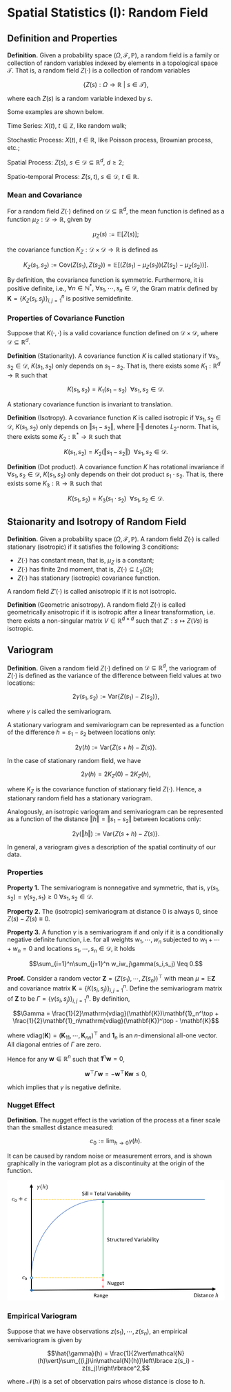 # Spatial Statistics (I): Random Field
## Definition and Properties
**Definition.** Given a probability space $(\Omega, \mathcal{F},\mathbb{P})$, a random field is a family or collection of random variables indexed by elements in a topological space $\mathcal{T}$. That is, a random field $Z(\cdot)$ is a collection of random variables

$$\left\lbrace Z(s): \Omega\to\mathbb{R} \ \vert\ s\in\mathcal{T}\right\rbrace,$$

where each $Z(s)$ is a random variable indexed by $s$. 

Some examples are shown below.

Time Series: $X(t),\ t\in\mathbb{Z},$ like random walk;

Stochastic Process: $X(t),\ t\in\mathbb{R}$, like Poisson process, Brownian process, etc.;

Spatial Process: $Z(s),\ s\in\mathcal{D}\subseteq \mathbb{R}^d,\ d\geq 2$;

Spatio-temporal Process: $Z(s,t),\ s\in\mathcal{D},\ t\in\mathbb{R}$.

### Mean and Covariance
For a random field $Z(\cdot)$ defined on $\mathcal{D}\subseteq \mathbb{R}^d$, the mean function is defined as a function $\mu_Z:\mathcal{D}\to\mathbb{R}$, given by

$$\mu_Z(s) := \mathbb{E}[Z(s)];$$

the covariance function $K_Z:\mathcal{D}\times\mathcal{D}\to\mathbb{R}$ is defined as

$$K_Z(s_1,s_2) := \mathrm{Cov}\left(Z(s_1),Z(s_2)\right) = \mathbb{E}\left[\left(Z(s_1)-\mu_Z(s_1)\right)\left(Z(s_2)-\mu_Z(s_2)\right)\right].$$

By definition, the covariance function is symmetric. Furthermore, it is positive definite, i.e., $\forall n\in\mathbb{N}^*,\ \forall s_1,\cdots,s_n\in\mathcal{D}$, the Gram matrix defined by $\mathbf{K} = \lbrace K_Z(s_i,s_j)\rbrace_{i,j=1}^n$ is positive semidefinite.

### Properties of Covariance Function
Suppose that $K(\cdot,\cdot)$ is a valid covariance function defined on $\mathcal{D}\times\mathcal{D}$, where $\mathcal{D}\subseteq\mathbb{R}^d$.

**Definition** (Stationarity). A covariance function $K$ is called stationary if $\forall s_1,s_2\in\mathcal{D}$, $K(s_1,s_2)$ only depends on $s_1-s_2$. That is, there exists some $K_1:\mathbb{R}^d\to\mathbb{R}$ such that

$$K(s_1,s_2) = K_1(s_1-s_2)\ \ \forall s_1,s_2\in\mathcal{D}.$$

A stationary covariance function is invariant to translation.

**Definition** (Isotropy). A covariance function $K$ is called isotropic if $\forall s_1,s_2\in\mathcal{D}$, $K(s_1,s_2)$ only depends on $\Vert s_1-s_2\Vert$, where $\Vert\cdot\Vert$ denotes $L_2$-norm. That is, there exists some $K_2:\mathbb{R}^*\to\mathbb{R}$ such that

$$K(s_1,s_2) = K_2(\Vert s_1-s_2\Vert)\ \ \forall s_1,s_2\in\mathcal{D}.$$

**Definition** (Dot product). A covariance function $K$ has rotational invariance if $\forall s_1,s_2\in\mathcal{D}$, $K(s_1,s_2)$ only depends on their dot product $s_1\cdot s_2$. That is, there exists some $K_3:\mathbb{R}\to\mathbb{R}$ such that

$$K(s_1,s_2) = K_3(s_1\cdot s_2)\ \ \forall s_1,s_2\in\mathcal{D}.$$

## Staionarity and Isotropy of Random Field
**Definition.** Given a probability space $(\Omega, \mathcal{F},\mathbb{P})$. A random field $Z(\cdot)$ is called stationary (isotropic) if it satisfies the following 3 conditions:

+ $Z(\cdot)$ has constant mean, that is, $\mu_Z$ is a constant; 
+ $Z(\cdot)$ has finite 2nd moment, that is, $Z(\cdot)\subseteq L_2(\Omega)$;
+ $Z(\cdot)$ has stationary (isotropic) covariance function.

A random field $Z'(\cdot)$ is called anisotropic if it is not isotropic.

**Definition** (Geometric anisotropy). A random field $Z(\cdot)$ is called geometrically anisotropic if it is isotropic after a linear transformation, i.e. there exists a non-singular matrix $V\in\mathbb{R}^{d\times d}$ such that $Z': s \mapsto Z(Vs)$ is isotropic.

## Variogram

**Definition.** Given a random field $Z(\cdot)$ defined on $\mathcal{D}\subseteq\mathbb{R}^d$, the variogram of $Z(\cdot)$ is defined as the variance of the difference between field values at two locations:

$$2\gamma(s_1,s_2) := \mathrm{Var}\lbrace Z(s_1) - Z(s_2)\rbrace,$$

where $\gamma$ is called the semivariogram. 

A stationary variogram and semivariogram can be represented as a function of the difference $h=s_1-s_2$ between locations only:

$$2\gamma(h) := \mathrm{Var}\lbrace Z(s + h) - Z(s)\rbrace.$$

In the case of stationary random field, we have

$$2\gamma(h) = 2K_Z(0) - 2K_Z(h),$$

where $K_Z$ is the covariance function of stationary field $Z(\cdot)$. Hence, a stationary random field has a stationary variogram.

Analogously, an isotropic variogram and semivariogram can be represented as a function of the distance $\Vert h\Vert = \Vert s_1-s_2\Vert$ between locations only:

$$2\gamma(\Vert h\Vert) := \mathrm{Var}\lbrace Z(s + h) - Z(s)\rbrace.$$

In general, a variogram gives a description of the spatial continuity of our data.

### Properties
**Property 1.**  The semivariogram is nonnegative and symmetric, that is, $\gamma(s_1,s_2)=\gamma(s_2,s_1) \geq 0\ \forall s_1,s_2\in\mathcal{D}$.

**Property 2.**  The (isotropic) semivariogram at distance 0 is always 0, since $Z(s) - Z(s) \equiv 0$.

**Property 3.**  A function $\gamma$ is a semivariogram if and only if it is a conditionally negative definite function, i.e. for all weights $w_1,\cdots,w_n$ subjected to $w_1+\cdots + w_n = 0$ and locations $s_1,\cdots,s_n \in\mathcal{D}$, it holds

$$\sum_{i=1}^n\sum_{j=1}^n w_iw_j\gamma(s_i,s_j) \leq 0.$$

**Proof.** Consider a random vector $\mathbf{Z} = \left(Z(s_1),\cdots,Z(s_n)\right)^\top$ with mean $\mu=\mathbb{E}\mathbf{Z}$ and covariance matrix $\mathbf{K}=\lbrace K(s_i,s_j)\rbrace_{i,j=1}^n$. Define the semivariogram matrix of $\mathbf{Z}$ to be $\Gamma = \lbrace\gamma(s_i,s_j)\rbrace_{i,j=1}^n$. By definition,

$$\Gamma = \frac{1}{2}\mathrm{vdiag}(\mathbf{K})\mathbf{1}_n^\top + \frac{1}{2}\mathbf{1}_n\mathrm{vdiag}(\mathbf{K})^\top  - \mathbf{K}$$

where $\mathrm{vdiag}(\mathbf{K}) = (\mathbf{K}_{11},\cdots,\mathbf{K} _{nn})^\top$ and $\mathbf{1}_n$ is an $n$-dimensional all-one vector. All diagonal entries of $\Gamma$ are zero.

Hence for any $\mathbf{w}\in\mathbb{R}^n$ such that $\mathbf{1}^n\mathbf{w}=0$,

$$\mathbf{w}^\top\Gamma\mathbf{w} = -\mathbf{w}^\top\mathbf{Kw} \leq 0,$$

which implies that $\gamma$ is negative definite.

### Nugget Effect
**Definition.** The nugget effect is the variation of the process at a finer scale than the smallest distance measured:

$$c_0 := \lim_{h\to 0}\gamma(h).$$

It can be caused by random noise or measurement errors, and is shown graphically in the variogram plot as a discontinuity at the origin of the function.

![avatar](https://github.com/JurrivhLeon/JurrivhLeon.github.io/raw/main/figs/nugget.png)

### Empirical Variogram

Suppose that we have observations $z(s_1),\cdots,z(s_n)$, an empirical semivariogram is given by

$$\hat{\gamma}(h) = \frac{1}{2\vert\mathcal{N}(h)\vert}\sum_{(i,j)\in\mathcal{N}(h)}\left\lbrace z(s_i) - z(s_j)\right\rbrace^2,$$

where $\mathcal{N}(h)$ is a set of observation pairs whose distance is close to $h$.

